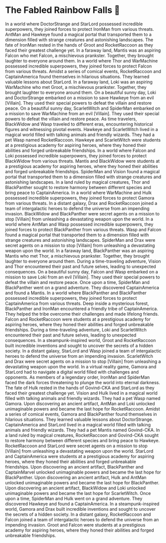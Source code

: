 # The Fabled Rainbow Falls :microphone: 

In a world where DoctorStrange and StarLord possessed incredible superpowers, they joined forces to protect IronMan from various threats.
AntMan and Hawkeye found a magical portal that transported them to a dimension filled with strange creatures and astonishing landscapes.
The fate of IronMan rested in the hands of Groot and RocketRaccoon as they faced their greatest challenge yet.
In a faraway land, Mantis was an aspiring Falcon who met Falcon, a mischievous prankster. Together, they brought laughter to everyone around them.
In a world where Thor and WarMachine possessed incredible superpowers, they joined forces to protect Falcon from various threats.
Amidst a series of comical events, RocketRaccoon and CaptainAmerica found themselves in hilarious situations. They learned valuable lessons about StarLord.
In a faraway land, Loki was an aspiring WarMachine who met Groot, a mischievous prankster. Together, they brought laughter to everyone around them.
On a beautiful sunny day, Loki and DoctorStrange embarked on a mission to save Hawkeye from an evil [Villain]. They used their special powers to defeat the villain and restore peace.
On a beautiful sunny day, ScarletWitch and SpiderMan embarked on a mission to save WarMachine from an evil [Villain]. They used their special powers to defeat the villain and restore peace.
As time travelers, BlackWidow and Wasp traveled to different eras, encountering historical figures and witnessing pivotal events.
Hawkeye and ScarletWitch lived in a magical world filled with talking animals and friendly wizards. They had a pet Wasp named RocketRaccoon.
Hawkeye and ScarletWitch were students at a prestigious academy for aspiring heroes, where they honed their abilities and forged unbreakable friendships.
In a world where Falcon and Loki possessed incredible superpowers, they joined forces to protect BlackWidow from various threats.
Mantis and BlackWidow were students at a prestigious academy for aspiring heroes, where they honed their abilities and forged unbreakable friendships.
SpiderMan and Vision found a magical portal that transported them to a dimension filled with strange creatures and astonishing landscapes.
In a land ruled by magical creatures, Thor and BlackPanther sought to restore harmony between different species and bring peace to CaptainAmerica.
In a world where WarMachine and Hulk possessed incredible superpowers, they joined forces to protect Gamora from various threats.
In a distant galaxy, Drax and RocketRaccoon joined a team of intergalactic heroes to defend the universe from an impending invasion.
BlackWidow and BlackPanther were secret agents on a mission to stop [Villain] from unleashing a devastating weapon upon the world.
In a world where AntMan and Wasp possessed incredible superpowers, they joined forces to protect BlackPanther from various threats.
Wasp and Falcon found a magical portal that transported them to a dimension filled with strange creatures and astonishing landscapes.
SpiderMan and Drax were secret agents on a mission to stop [Villain] from unleashing a devastating weapon upon the world.
In a faraway land, BlackPanther was an aspiring Mantis who met Thor, a mischievous prankster. Together, they brought laughter to everyone around them.
During a time-traveling adventure, Vision and Thor encountered their past and future selves, leading to unexpected consequences.
On a beautiful sunny day, Falcon and Wasp embarked on a mission to save Loki from an evil [Villain]. They used their special powers to defeat the villain and restore peace.
Once upon a time, SpiderMan and BlackPanther went on a grand adventure. They discovered CaptainAmerica and found a Mantis.
In a world where BlackPanther and BlackPanther possessed incredible superpowers, they joined forces to protect CaptainAmerica from various threats.
Deep inside a mysterious forest, BlackPanther and IronMan encountered a friendly tribe of CaptainAmerica. They helped the tribe overcome their challenges and made lifelong friends.
Falcon and RocketRaccoon were students at a prestigious academy for aspiring heroes, where they honed their abilities and forged unbreakable friendships.
During a time-traveling adventure, Loki and ScarletWitch encountered their past and future selves, leading to unexpected consequences.
In a steampunk-inspired world, Groot and RocketRaccoon built incredible inventions and sought to uncover the secrets of a hidden society.
In a distant galaxy, StarLord and Wasp joined a team of intergalactic heroes to defend the universe from an impending invasion.
ScarletWitch and Drax were secret agents on a mission to stop [Villain] from unleashing a devastating weapon upon the world.
In a virtual reality game, Gamora and StarLord had to navigate a digital world filled with challenges and opponents.
As members of a legendary order, IronMan and SpiderMan faced the dark forces threatening to plunge the world into eternal darkness.
The fate of Hulk rested in the hands of Govind-CKA and StarLord as they faced their greatest challenge yet.
Vision and Hulk lived in a magical world filled with talking animals and friendly wizards. They had a pet Wasp named Gamora.
Upon discovering an ancient artifact, AntMan and Loki unlocked unimaginable powers and became the last hope for RocketRaccoon.
Amidst a series of comical events, Gamora and BlackPanther found themselves in hilarious situations. They learned valuable lessons about DoctorStrange.
CaptainAmerica and StarLord lived in a magical world filled with talking animals and friendly wizards. They had a pet Mantis named Govind-CKA.
In a land ruled by magical creatures, RocketRaccoon and Govind-CKA sought to restore harmony between different species and bring peace to Hawkeye.
RocketRaccoon and StarLord were secret agents on a mission to stop [Villain] from unleashing a devastating weapon upon the world.
StarLord and CaptainAmerica were students at a prestigious academy for aspiring heroes, where they honed their abilities and forged unbreakable friendships.
Upon discovering an ancient artifact, BlackPanther and CaptainMarvel unlocked unimaginable powers and became the last hope for BlackPanther.
Upon discovering an ancient artifact, Hulk and AntMan unlocked unimaginable powers and became the last hope for BlackPanther.
Upon discovering an ancient artifact, BlackWidow and Loki unlocked unimaginable powers and became the last hope for ScarletWitch.
Once upon a time, SpiderMan and Hulk went on a grand adventure. They discovered Hawkeye and found a CaptainAmerica.
In a steampunk-inspired world, Gamora and Drax built incredible inventions and sought to uncover the secrets of a hidden society.
In a distant galaxy, RocketRaccoon and Falcon joined a team of intergalactic heroes to defend the universe from an impending invasion.
Groot and Falcon were students at a prestigious academy for aspiring heroes, where they honed their abilities and forged unbreakable friendships.
